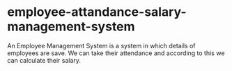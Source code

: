 # employee-attandance-salary-management-system
An Employee Management System is a system in which details of employees are save. We can take their attendance and according to this we can calculate their salary.
